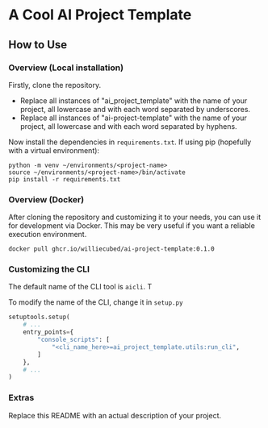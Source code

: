 # A Cool AI Project Template

## How to Use

### Overview (Local installation)

Firstly, clone the repository.

- Replace all instances of "ai_project_template" with the name of your project,
all lowercase and with each word separated by underscores.
- Replace all instances of "ai-project-template" with the name of your project,
all lowercase and with each word separated by hyphens.

Now install the dependencies in `requirements.txt`. If using pip (hopefully with
a virtual environment):

```shell
python -m venv ~/environments/<project-name>
source ~/environments/<project-name>/bin/activate
pip install -r requirements.txt
```

### Overview (Docker)

After cloning the repository and customizing it to your needs, you can use it for
development via Docker. This may be very useful if you want a reliable execution
environment.

```shell
docker pull ghcr.io/williecubed/ai-project-template:0.1.0
```

### Customizing the CLI

The default name of the CLI tool is `aicli`. T

To modify the name of the CLI, change it in `setup.py`

```python
setuptools.setup(
    # ...
    entry_points={
        "console_scripts": [
            "<cli_name_here>=ai_project_template.utils:run_cli",
        ]
    },
    # ...
)
```

### Extras

Replace this README with an actual description of your project.